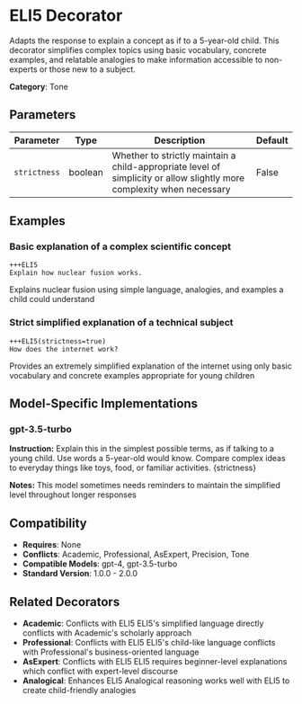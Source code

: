 # ELI5 Decorator

Adapts the response to explain a concept as if to a 5-year-old child. This decorator simplifies complex topics using basic vocabulary, concrete examples, and relatable analogies to make information accessible to non-experts or those new to a subject.

**Category**: Tone

## Parameters

| Parameter | Type | Description | Default |
|-----------|------|-------------|--------|
| `strictness` | boolean | Whether to strictly maintain a child-appropriate level of simplicity or allow slightly more complexity when necessary | False |

## Examples

### Basic explanation of a complex scientific concept

```
+++ELI5
Explain how nuclear fusion works.
```

Explains nuclear fusion using simple language, analogies, and examples a child could understand

### Strict simplified explanation of a technical subject

```
+++ELI5(strictness=true)
How does the internet work?
```

Provides an extremely simplified explanation of the internet using only basic vocabulary and concrete examples appropriate for young children

## Model-Specific Implementations

### gpt-3.5-turbo

**Instruction:** Explain this in the simplest possible terms, as if talking to a young child. Use words a 5-year-old would know. Compare complex ideas to everyday things like toys, food, or familiar activities. {strictness}

**Notes:** This model sometimes needs reminders to maintain the simplified level throughout longer responses


## Compatibility

- **Requires**: None
- **Conflicts**: Academic, Professional, AsExpert, Precision, Tone
- **Compatible Models**: gpt-4, gpt-3.5-turbo
- **Standard Version**: 1.0.0 - 2.0.0

## Related Decorators

- **Academic**: Conflicts with ELI5 ELI5's simplified language directly conflicts with Academic's scholarly approach
- **Professional**: Conflicts with ELI5 ELI5's child-like language conflicts with Professional's business-oriented language
- **AsExpert**: Conflicts with ELI5 ELI5 requires beginner-level explanations which conflict with expert-level discourse
- **Analogical**: Enhances ELI5 Analogical reasoning works well with ELI5 to create child-friendly analogies
